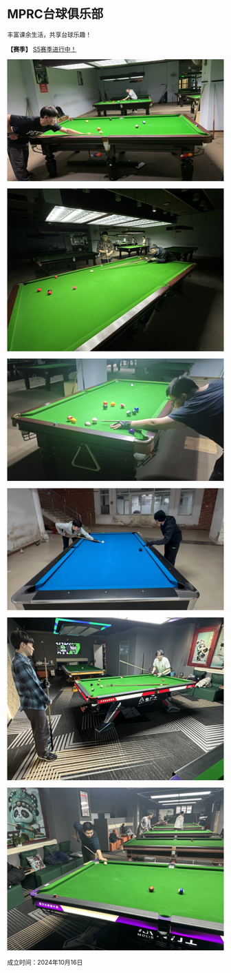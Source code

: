 # MPRC台球俱乐部

丰富课余生活，共享台球乐趣！

**【赛季】** [S5赛季进行中！](./03-统计/1-积分榜.md)

![](./img/club_1.jpg)

![](./img/club_2.jpg)

![](./img/club_3.jpg)

![](./img/club_4.jpg)

![](./img/club_5.jpg)

![](./img/club_6.jpg)

成立时间：2024年10月16日